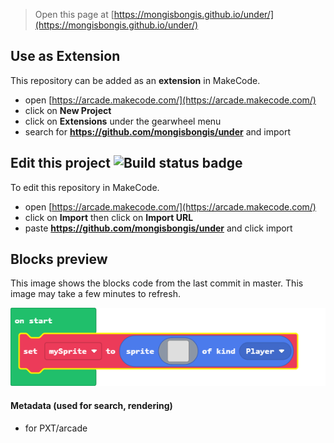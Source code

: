  


> Open this page at [https://mongisbongis.github.io/under/](https://mongisbongis.github.io/under/)

## Use as Extension

This repository can be added as an **extension** in MakeCode.

* open [https://arcade.makecode.com/](https://arcade.makecode.com/)
* click on **New Project**
* click on **Extensions** under the gearwheel menu
* search for **https://github.com/mongisbongis/under** and import

## Edit this project ![Build status badge](https://github.com/mongisbongis/under/workflows/MakeCode/badge.svg)

To edit this repository in MakeCode.

* open [https://arcade.makecode.com/](https://arcade.makecode.com/)
* click on **Import** then click on **Import URL**
* paste **https://github.com/mongisbongis/under** and click import

## Blocks preview

This image shows the blocks code from the last commit in master.
This image may take a few minutes to refresh.

![A rendered view of the blocks](https://github.com/mongisbongis/under/raw/master/.github/makecode/blocks.png)

#### Metadata (used for search, rendering)

* for PXT/arcade
<script src="https://makecode.com/gh-pages-embed.js"></script><script>makeCodeRender("{{ site.makecode.home_url }}", "{{ site.github.owner_name }}/{{ site.github.repository_name }}");</script>
